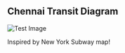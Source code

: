 
## Chennai Transit Diagram

![Test Image](posts/images/chennaitransit.jpg)


Inspired by New York Subway map!